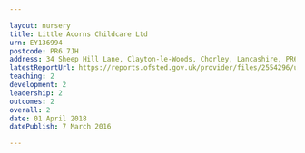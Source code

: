 ```yaml
---

layout: nursery
title: Little Acorns Childcare Ltd
urn: EY136994
postcode: PR6 7JH
address: 34 Sheep Hill Lane, Clayton-le-Woods, Chorley, Lancashire, PR6 7JH
latestReportUrl: https://reports.ofsted.gov.uk/provider/files/2554296/urn/EY136994.pdf
teaching: 2
development: 2
leadership: 2
outcomes: 2
overall: 2
date: 01 April 2018 
datePublish: 7 March 2016

---
```

